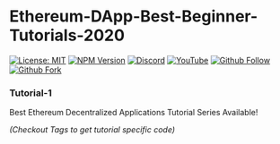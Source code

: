 # Ethereum-DApp-Best-Beginner-Tutorials-2020
[![License: MIT](https://img.shields.io/npm/l/express?color=orange)](https://opensource.org/licenses/MIT)
[![NPM Version](https://img.shields.io/node/v/express?color=blue)]()
[![Discord](https://img.shields.io/discord/475163926187999242?logo=discord)](https://discord.gg/t36kuCt)
[![YouTube](https://img.shields.io/youtube/views/1z5M12tcSdQ?style=social)](https://www.youtube.com/c/CodeXpert)
[![Github Follow](https://img.shields.io/github/followers/ThisIsCodeXpert?style=social)]()
[![Github Fork](https://img.shields.io/github/forks/ThisIsCodeXpert/Ethereum-DApp-Best-Beginner-Tutorials-2020?style=social)]()

### Tutorial-1
Best Ethereum Decentralized Applications Tutorial Series Available!

_(Checkout Tags to get tutorial specific code)_
